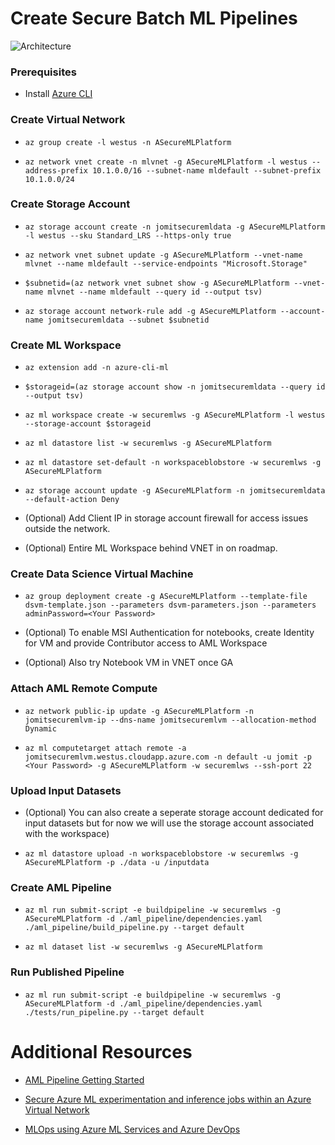 # Create Secure Batch ML Pipelines

![Architecture](https://github.com/jomit/SecureAzureMLWorkshop/blob/master/images/architecture.png)

### Prerequisites

- Install [Azure CLI](https://docs.microsoft.com/en-us/cli/azure/install-azure-cli?view=azure-cli-latest)

### Create Virtual Network

- `az group create -l westus -n ASecureMLPlatform`

- `az network vnet create -n mlvnet -g ASecureMLPlatform -l westus --address-prefix 10.1.0.0/16 --subnet-name mldefault --subnet-prefix 10.1.0.0/24`

### Create Storage Account

- `az storage account create -n jomitsecuremldata -g ASecureMLPlatform -l westus --sku Standard_LRS --https-only true`

- `az network vnet subnet update -g ASecureMLPlatform --vnet-name mlvnet --name mldefault --service-endpoints "Microsoft.Storage"`

- `$subnetid=(az network vnet subnet show -g ASecureMLPlatform --vnet-name mlvnet --name mldefault --query id --output tsv)`

- `az storage account network-rule add -g ASecureMLPlatform --account-name jomitsecuremldata --subnet $subnetid`

### Create ML Workspace

- `az extension add -n azure-cli-ml`

- `$storageid=(az storage account show -n jomitsecuremldata --query id --output tsv)`

- `az ml workspace create -w securemlws -g ASecureMLPlatform -l westus --storage-account $storageid`

- `az ml datastore list -w securemlws -g ASecureMLPlatform`

- `az ml datastore set-default -n workspaceblobstore -w securemlws -g ASecureMLPlatform`

- `az storage account update -g ASecureMLPlatform -n jomitsecuremldata --default-action Deny`

- (Optional) Add Client IP in storage account firewall for access issues outside the network.

- (Optional) Entire ML Workspace behind VNET in on roadmap.

### Create Data Science Virtual Machine

- `az group deployment create -g ASecureMLPlatform --template-file dsvm-template.json --parameters dsvm-parameters.json --parameters adminPassword=<Your Password>`

- (Optional) To enable MSI Authentication for notebooks, create Identity for VM and provide Contributor access to AML Workspace

- (Optional) Also try Notebook VM in VNET once GA

### Attach AML Remote Compute

- `az network public-ip update -g ASecureMLPlatform -n jomitsecuremlvm-ip --dns-name jomitsecuremlvm --allocation-method Dynamic`

- `az ml computetarget attach remote -a jomitsecuremlvm.westus.cloudapp.azure.com -n default -u jomit -p <Your Password> -g ASecureMLPlatform -w securemlws --ssh-port 22`

### Upload Input Datasets

- (Optional) You can also create a seperate storage account dedicated for input datasets but for now we will use the storage account associated with the workspace)

- `az ml datastore upload -n workspaceblobstore -w securemlws -g ASecureMLPlatform -p ./data -u /inputdata`

### Create AML Pipeline

- `az ml run submit-script -e buildpipeline -w securemlws -g ASecureMLPlatform -d ./aml_pipeline/dependencies.yaml ./aml_pipeline/build_pipeline.py --target default`

- `az ml dataset list -w securemlws -g ASecureMLPlatform`

### Run Published Pipeline

- `az ml run submit-script -e buildpipeline -w securemlws -g ASecureMLPlatform -d ./aml_pipeline/dependencies.yaml ./tests/run_pipeline.py --target default`


# Additional Resources

- [AML Pipeline Getting Started](https://github.com/Azure/MachineLearningNotebooks/blob/master/how-to-use-azureml/machine-learning-pipelines/intro-to-pipelines/aml-pipelines-getting-started.ipynb)

- [Secure Azure ML experimentation and inference jobs within an Azure Virtual Network](https://docs.microsoft.com/en-us/azure/machine-learning/service/how-to-enable-virtual-network)

- [MLOps using Azure ML Services and Azure DevOps](https://github.com/microsoft/MLOpsPython)
